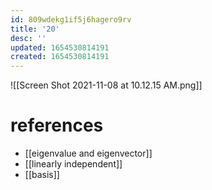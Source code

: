 ```yaml
---
id: 809wdekg1if5j6hagero9rv
title: '20'
desc: ''
updated: 1654530814191
created: 1654530814191
---
```

![[Screen Shot 2021-11-08 at 10.12.15 AM.png]]
# references
- [[eigenvalue and eigenvector]]
- [[linearly independent]]
- [[basis]]

